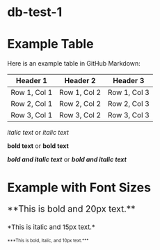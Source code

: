 # db-test-1

# Example Table

Here is an example table in GitHub Markdown:

| Header 1 | Header 2 | Header 3 |
|----------|----------|----------|
| Row 1, Col 1 | Row 1, Col 2 | Row 1, Col 3 |
| Row 2, Col 1 | Row 2, Col 2 | Row 2, Col 3 |
| Row 3, Col 1 | Row 3, Col 2 | Row 3, Col 3 |


*italic text* or _italic text_


**bold text** or __bold text__

***bold and italic text*** or ___bold and italic text___

# Example with Font Sizes
<p style="font-size: 20px;">**This is bold and 20px text.**</p>
<p style="font-size: 15px;">*This is italic and 15px text.*</p>
<p style="font-size: 10px;">***This is bold, italic, and 10px text.***</p>

